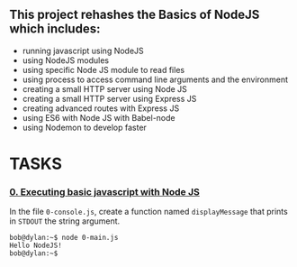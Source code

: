 ## This project rehashes the Basics of NodeJS which includes:
- running javascript using NodeJS
- using NodeJS modules
- using specific Node JS module to read files
- using process to access command line arguments and the environment
- creating a small HTTP server using Node JS
- creating a small HTTP server using Express JS
- creating advanced routes with Express JS
- using ES6 with Node JS with Babel-node
- using Nodemon to develop faster

# TASKS

### [0. Executing basic javascript with Node JS](./0-console.js)

In the file `0-console.js`, create a function named `displayMessage` that prints in `STDOUT` the string argument.
```
bob@dylan:~$ node 0-main.js
Hello NodeJS!
bob@dylan:~$
```